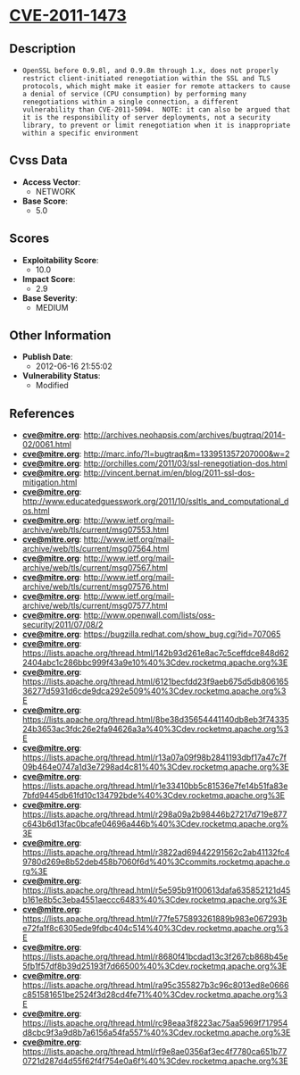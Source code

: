 
# [CVE-2011-1473](https://cve.mitre.org/cgi-bin/cvename.cgi?name=CVE-2011-1473)

## Description

- `OpenSSL before 0.9.8l, and 0.9.8m through 1.x, does not properly restrict client-initiated renegotiation within the SSL and TLS protocols, which might make it easier for remote attackers to cause a denial of service (CPU consumption) by performing many renegotiations within a single connection, a different vulnerability than CVE-2011-5094.  NOTE: it can also be argued that it is the responsibility of server deployments, not a security library, to prevent or limit renegotiation when it is inappropriate within a specific environment`

## Cvss Data

- **Access Vector**:
  - NETWORK
- **Base Score**:
  - 5.0

## Scores

- **Exploitability Score**:
  - 10.0
- **Impact Score**:
  - 2.9
- **Base Severity**:
  - MEDIUM

## Other Information

- **Publish Date**:
  - 2012-06-16 21:55:02
- **Vulnerability Status**:
  - Modified

## References

- **cve@mitre.org**: http://archives.neohapsis.com/archives/bugtraq/2014-02/0061.html
- **cve@mitre.org**: http://marc.info/?l=bugtraq&m=133951357207000&w=2
- **cve@mitre.org**: http://orchilles.com/2011/03/ssl-renegotiation-dos.html
- **cve@mitre.org**: http://vincent.bernat.im/en/blog/2011-ssl-dos-mitigation.html
- **cve@mitre.org**: http://www.educatedguesswork.org/2011/10/ssltls_and_computational_dos.html
- **cve@mitre.org**: http://www.ietf.org/mail-archive/web/tls/current/msg07553.html
- **cve@mitre.org**: http://www.ietf.org/mail-archive/web/tls/current/msg07564.html
- **cve@mitre.org**: http://www.ietf.org/mail-archive/web/tls/current/msg07567.html
- **cve@mitre.org**: http://www.ietf.org/mail-archive/web/tls/current/msg07576.html
- **cve@mitre.org**: http://www.ietf.org/mail-archive/web/tls/current/msg07577.html
- **cve@mitre.org**: http://www.openwall.com/lists/oss-security/2011/07/08/2
- **cve@mitre.org**: https://bugzilla.redhat.com/show_bug.cgi?id=707065
- **cve@mitre.org**: https://lists.apache.org/thread.html/142b93d261e8ac7c5ceffdce848d622404abc1c286bbc999f43a9e10%40%3Cdev.rocketmq.apache.org%3E
- **cve@mitre.org**: https://lists.apache.org/thread.html/6121becfdd23f9aeb675d5db80616536277d5931d6cde9dca292e509%40%3Cdev.rocketmq.apache.org%3E
- **cve@mitre.org**: https://lists.apache.org/thread.html/8be38d35654441140db8eb3f7433524b3653ac3fdc26e2fa94626a3a%40%3Cdev.rocketmq.apache.org%3E
- **cve@mitre.org**: https://lists.apache.org/thread.html/r13a07a09f98b2841193dbf17a47c7f09b464e0747a1d3e7298ad4c81%40%3Cdev.rocketmq.apache.org%3E
- **cve@mitre.org**: https://lists.apache.org/thread.html/r1e33410bb5c81536e7fe14b51fa83e7bfd9445db61fd10c134792bde%40%3Cdev.rocketmq.apache.org%3E
- **cve@mitre.org**: https://lists.apache.org/thread.html/r298a09a2b98446b27217d719e877c643b6d13fac0bcafe04696a446b%40%3Cdev.rocketmq.apache.org%3E
- **cve@mitre.org**: https://lists.apache.org/thread.html/r3822ad69442291562c2ab41132fc49780d269e8b52deb458b7060f6d%40%3Ccommits.rocketmq.apache.org%3E
- **cve@mitre.org**: https://lists.apache.org/thread.html/r5e595b91f00613dafa635852121d45b161e8b5c3eba4551aeccc6483%40%3Cdev.rocketmq.apache.org%3E
- **cve@mitre.org**: https://lists.apache.org/thread.html/r77fe575893261889b983e067293be72fa1f8c6305ede9fdbc404c514%40%3Cdev.rocketmq.apache.org%3E
- **cve@mitre.org**: https://lists.apache.org/thread.html/r8680f41bcdad13c3f267cb868b45e5fb1f57df8b39d25193f7d66500%40%3Cdev.rocketmq.apache.org%3E
- **cve@mitre.org**: https://lists.apache.org/thread.html/ra95c355827b3c96c8013ed8e0666c851581651be2524f3d28cd4fe71%40%3Cdev.rocketmq.apache.org%3E
- **cve@mitre.org**: https://lists.apache.org/thread.html/rc98eaa3f8223ac75aa5969f717954d8cbc9f3a9d8b7a6156a54fa557%40%3Cdev.rocketmq.apache.org%3E
- **cve@mitre.org**: https://lists.apache.org/thread.html/rf9e8ae0356af3ec4f7780ca651b770721d287d4d55f62f4f754e0a6f%40%3Cdev.rocketmq.apache.org%3E
